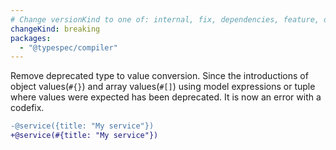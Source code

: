 ```yaml
---
# Change versionKind to one of: internal, fix, dependencies, feature, deprecation, breaking
changeKind: breaking
packages:
  - "@typespec/compiler"
---
```


Remove deprecated type to value conversion. Since the introductions of object values(`#{}`) and array values(`#[]`) using model expressions or tuple where values were expected has been deprecated. It is now an error with a codefix.

  ```diff lang="tsp"
  -@service({title: "My service"})
  +@service(#{title: "My service"})
  ```
